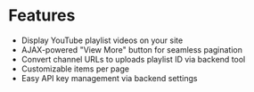 # Features

- Display YouTube playlist videos on your site
- AJAX-powered "View More" button for seamless pagination
- Convert channel URLs to uploads playlist ID via backend tool
- Customizable items per page
- Easy API key management via backend settings
